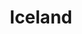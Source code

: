 ---
title: Iceland
crosslinks:
- autotldr
- europe
- france
- asatru
- australia
- place
- visitingiceland
- Drugs
- AdviceAnimals
- Games
- wholesomememes
- palmar
- LifeProTips
- worldpolitics
- unitedkingdom
- WeWantPlates
- AMAAggregator
- MandelaEffect
- OldSchoolCool
- FaroeIslands
---